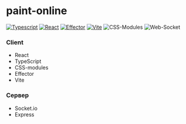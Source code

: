 # paint-online

[![Typescript](https://img.shields.io/badge/Typescript-blue?style=flat-square&logo=typescript)](https://www.typescriptlang.org/)
[![React](https://img.shields.io/badge/React-white?style=flat-square&logo=react)](https://reactjs.org/)
[![Effector](https://img.shields.io/badge/Effector-blueviolet?style=flat-square)](https://effector.dev/)
[![Vite](https://img.shields.io/badge/Vite-yellow?style=flat-square&logo=vite)](https://vitejs.dev/)
![CSS-Modules](https://img.shields.io/badge/css--modules-css-9cf)
![Web-Socket](https://img.shields.io/badge/web-socket-yellow)

### Client
- React
- TypeScript
- CSS-modules
- Effector
- Vite

### Сервер
- Socket.io
- Express
